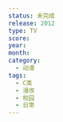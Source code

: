 ```yaml
---
status: 未完成
release: 2012
type: TV
score:
year:
month:
category:
  - 动漫
tags:
  - C类
  - 漫改
  - 校园
  - 日常
---
```

